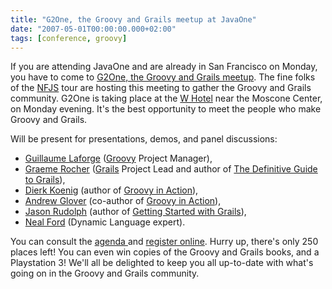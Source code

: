 ```yaml
---
title: "G2One, the Groovy and Grails meetup at JavaOne"
date: "2007-05-01T00:00:00.000+02:00"
tags: [conference, groovy]
---
```


If you are attending JavaOne and are already in San Francisco on Monday, you have to come to [G2One, the Groovy and Grails meetup](http://www.nofluffjuststuff.com/groovygrailsmeetup/registration/register). The fine folks of the [NFJS](http://www.nofluffjuststuff.com/) tour are hosting this meeting to gather the Groovy and Grails community. G2One is taking place at the [W Hotel](http://www.google.com/maps?q=181+3rd+St,+San+Francisco,+California+94103,+USA&ie=UTF8&z=16&om=1&iwloc=addr) near the Moscone Center, on Monday evening. It's the best opportunity to meet the people who make Groovy and Grails.

Will be present for presentations, demos, and panel discussions:

*   [Guillaume Laforge](http://glaforge.free.fr/blog/groovy) ([Groovy](http://groovy.codehaus.org/) Project Manager),
*   [Graeme Rocher](http://graemerocher.blogspot.com/) ([Grails](http://grails.org/) Project Lead and author of [The Definitive Guide to Grails](http://www.apress.com/book/bookDisplay.html?bID=10205)),
*   [Dierk Koenig](http://www.amazon.com/gp/blog/A368TUB0Q1IE3F) (author of [Groovy in Action](http://www.manning.com/koenig/)),
*   [Andrew Glover](http://www.thediscoblog.com/) (co-author of [Groovy in Action](http://www.manning.com/koenig/)),
*   [Jason Rudolph](http://jasonrudolph.com/) (author of [Getting Started with Grails](http://www.infoq.com/minibooks/grails)),
*   [Neal Ford](http://memeagora.blogspot.com/) (Dynamic Language expert).

You can consult the [agenda ](http://www.nofluffjuststuff.com/groovygrailsmeetup/registration/register)and [register online](http://www.nofluffjuststuff.com/groovygrailsmeetup/registration/register). Hurry up, there's only 250 places left! You can even win copies of the Groovy and Grails books, and a Playstation 3! We'll all be delighted to keep you all up-to-date with what's going on in the Groovy and Grails community.